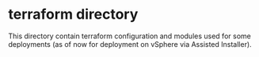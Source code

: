 # terraform directory

This directory contain terraform configuration and modules used for some
deployments (as of now for deployment on vSphere via Assisted Installer).
